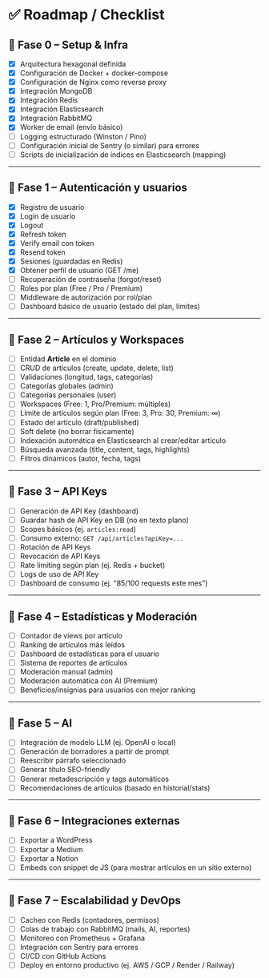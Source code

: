 # ✅ Roadmap / Checklist

## 🔹 Fase 0 – Setup & Infra

- [x] Arquitectura hexagonal definida
- [x] Configuración de Docker + docker-compose
- [x] Configuración de Nginx como reverse proxy
- [x] Integración MongoDB
- [x] Integración Redis
- [x] Integración Elasticsearch
- [x] Integración RabbitMQ
- [x] Worker de email (envío básico)
- [ ] Logging estructurado (Winston / Pino)
- [ ] Configuración inicial de Sentry (o similar) para errores
- [ ] Scripts de inicialización de índices en Elasticsearch (mapping)

---

## 🔹 Fase 1 – Autenticación y usuarios

- [x] Registro de usuario
- [x] Login de usuario
- [x] Logout
- [x] Refresh token
- [x] Verify email con token
- [x] Resend token
- [x] Sesiones (guardadas en Redis)
- [x] Obtener perfil de usuario (GET /me)
- [ ] Recuperación de contraseña (forgot/reset)
- [ ] Roles por plan (Free / Pro / Premium)
- [ ] Middleware de autorización por rol/plan
- [ ] Dashboard básico de usuario (estado del plan, límites)

---

## 🔹 Fase 2 – Artículos y Workspaces

- [ ] Entidad **Article** en el dominio
- [ ] CRUD de artículos (create, update, delete, list)
- [ ] Validaciones (longitud, tags, categorías)
- [ ] Categorías globales (admin)
- [ ] Categorías personales (user)
- [ ] Workspaces (Free: 1, Pro/Premium: múltiples)
- [ ] Límite de artículos según plan (Free: 3, Pro: 30, Premium: ∞)
- [ ] Estado del artículo (draft/published)
- [ ] Soft delete (no borrar físicamente)
- [ ] Indexación automática en Elasticsearch al crear/editar artículo
- [ ] Búsqueda avanzada (title, content, tags, highlights)
- [ ] Filtros dinámicos (autor, fecha, tags)

---

## 🔹 Fase 3 – API Keys

- [ ] Generación de API Key (dashboard)
- [ ] Guardar hash de API Key en DB (no en texto plano)
- [ ] Scopes básicos (ej. `articles:read`)
- [ ] Consumo externo: `GET /api/articles?apiKey=...`
- [ ] Rotación de API Keys
- [ ] Revocación de API Keys
- [ ] Rate limiting según plan (ej. Redis + bucket)
- [ ] Logs de uso de API Key
- [ ] Dashboard de consumo (ej. “85/100 requests este mes”)

---

## 🔹 Fase 4 – Estadísticas y Moderación

- [ ] Contador de views por artículo
- [ ] Ranking de artículos más leídos
- [ ] Dashboard de estadísticas para el usuario
- [ ] Sistema de reportes de artículos
- [ ] Moderación manual (admin)
- [ ] Moderación automática con AI (Premium)
- [ ] Beneficios/insignias para usuarios con mejor ranking

---

## 🔹 Fase 5 – AI

- [ ] Integración de modelo LLM (ej. OpenAI o local)
- [ ] Generación de borradores a partir de prompt
- [ ] Reescribir párrafo seleccionado
- [ ] Generar título SEO-friendly
- [ ] Generar metadescripción y tags automáticos
- [ ] Recomendaciones de artículos (basado en historial/stats)

---

## 🔹 Fase 6 – Integraciones externas

- [ ] Exportar a WordPress
- [ ] Exportar a Medium
- [ ] Exportar a Notion
- [ ] Embeds con snippet de JS (para mostrar artículos en un sitio externo)

---

## 🔹 Fase 7 – Escalabilidad y DevOps

- [ ] Cacheo con Redis (contadores, permisos)
- [ ] Colas de trabajo con RabbitMQ (mails, AI, reportes)
- [ ] Monitoreo con Prometheus + Grafana
- [ ] Integración con Sentry para errores
- [ ] CI/CD con GitHub Actions
- [ ] Deploy en entorno productivo (ej. AWS / GCP / Render / Railway)
